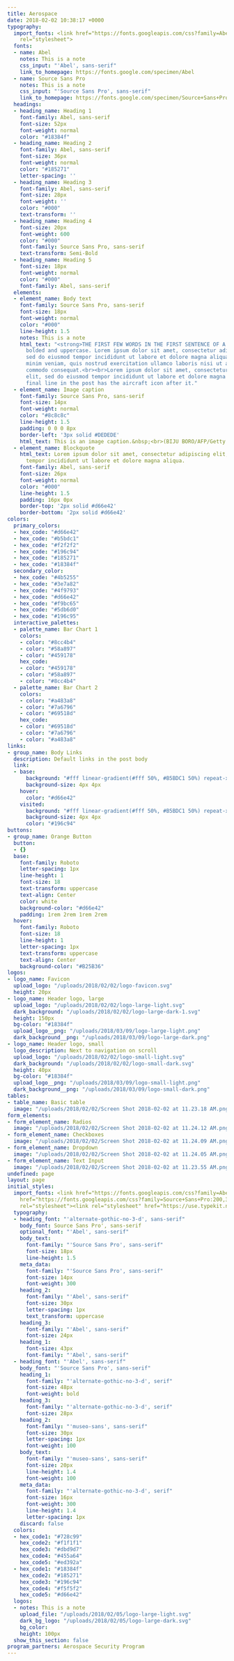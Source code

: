 ```yaml
---
title: Aerospace
date: 2018-02-02 10:38:17 +0000
typography:
  import_fonts: <link href="https://fonts.googleapis.com/css?family=Abel|Source+Sans+Pro:300,400,600"
    rel="stylesheet">
  fonts:
  - name: Abel
    notes: This is a note
    css_input: "'Abel', sans-serif"
    link_to_homepage: https://fonts.google.com/specimen/Abel
  - name: Source Sans Pro
    notes: This is a note
    css_input: "'Source Sans Pro', sans-serif"
    link_to_homepage: https://fonts.google.com/specimen/Source+Sans+Pro
  headings:
  - heading_name: Heading 1
    font-family: Abel, sans-serif
    font-size: 52px
    font-weight: normal
    color: "#18384f"
  - heading_name: Heading 2
    font-family: Abel, sans-serif
    font-size: 36px
    font-weight: normal
    color: "#185271"
    letter-spacing: ''
  - heading_name: Heading 3
    font-family: Abel, sans-serif
    font-size: 28px
    font-weight: ''
    color: "#000"
    text-transform: ''
  - heading_name: Heading 4
    font-size: 20px
    font-weight: 600
    color: "#000"
    font-family: Source Sans Pro, sans-serif
    text-transform: Semi-Bold
  - heading_name: Heading 5
    font-size: 18px
    font-weight: normal
    color: "#000"
    font-family: Abel, sans-serif
  elements:
  - element_name: Body text
    font-family: Source Sans Pro, sans-serif
    font-size: 18px
    font-weight: normal
    color: "#000"
    line-height: 1.5
    notes: This is a note
    html_text: "<strong>THE FIRST FEW WORDS IN THE FIRST SENTENCE OF A POST</strong>&nbsp;are
      bolded and uppercase. Lorem ipsum dolor sit amet, consectetur adipiscing elit,
      sed do eiusmod tempor incididunt ut labore et dolore magna aliqua. Ut enim ad
      minim veniam, quis nostrud exercitation ullamco laboris nisi ut aliquip ex ea
      commodo consequat.<br><br>Lorem ipsum dolor sit amet, consectetur adipiscing
      elit, sed do eiusmod tempor incididunt ut labore et dolore magna aliqua. The
      final line in the post has the aircraft icon after it."
  - element_name: Image caption
    font-family: Source Sans Pro, sans-serif
    font-size: 14px
    font-weight: normal
    color: "#8c8c8c"
    line-height: 1.5
    padding: 0 0 0 8px
    border-left: '3px solid #DEDEDE'
    html_text: This is an image caption.&nbsp;<br>(BIJU BORO/AFP/Getty Images)
  - element_name: Blockquote
    html_text: Lorem ipsum dolor sit amet, consectetur adipiscing elit, sed do eiusmod
      tempor incididunt ut labore et dolore magna aliqua.
    font-family: Abel, sans-serif
    font-size: 26px
    font-weight: normal
    color: "#000"
    line-height: 1.5
    padding: 16px 0px
    border-top: '2px solid #d66e42'
    border-bottom: '2px solid #d66e42'
colors:
  primary_colors:
  - hex_code: "#d66e42"
  - hex_code: "#b5bdc1"
  - hex_code: "#f2f2f2"
  - hex_code: "#196c94"
  - hex_code: "#185271"
  - hex_code: "#18384f"
  secondary_color:
  - hex_code: "#4b5255"
  - hex_code: "#3e7a82"
  - hex_code: "#4f9793"
  - hex_code: "#d66e42"
  - hex_code: "#f9bc65"
  - hex_code: "#5db6d0"
  - hex_code: "#196c95"
  interactive_palettes:
  - palette_name: Bar Chart 1
    colors:
    - color: "#8cc4b4"
    - color: "#58a897"
    - color: "#459178"
    hex_code:
    - color: "#459178"
    - color: "#58a897"
    - color: "#8cc4b4"
  - palette_name: Bar Chart 2
    colors:
    - color: "#a483a8"
    - color: "#7a6796"
    - color: "#69518d"
    hex_code:
    - color: "#69518d"
    - color: "#7a6796"
    - color: "#a483a8"
links:
- group_name: Body Links
  description: Default links in the post body
  link:
  - base:
      background: "#fff linear-gradient(#fff 50%, #B5BDC1 50%) repeat-x 0 100%"
      background-size: 4px 4px
    hover:
      color: "#d66e42"
    visited:
      background: "#fff linear-gradient(#fff 50%, #B5BDC1 50%) repeat-x 0 100%"
      background-size: 4px 4px
      color: "#196c94"
buttons:
- group_name: Orange Button
  button:
  - {}
  base:
    font-family: Roboto
    letter-spacing: 1px
    line-height: 1
    font-size: 18
    text-transform: uppercase
    text-align: Center
    color: white
    background-color: "#d66e42"
    padding: 1rem 2rem 1rem 2rem
  hover:
    font-family: Roboto
    font-size: 18
    line-height: 1
    letter-spacing: 1px
    text-transform: uppercase
    text-align: Center
    background-color: "#B25B36"
logos:
- logo_name: Favicon
  upload_logo: "/uploads/2018/02/02/logo-favicon.svg"
  height: 20px
- logo_name: Header logo, large
  upload_logo: "/uploads/2018/02/02/logo-large-light.svg"
  dark_background: "/uploads/2018/02/02/logo-large-dark-1.svg"
  height: 150px
  bg-color: "#18384f"
  upload_logo__png: "/uploads/2018/03/09/logo-large-light.png"
  dark_background__png: "/uploads/2018/03/09/logo-large-dark.png"
- logo_name: Header logo, small
  logo_description: Next to navigation on scroll
  upload_logo: "/uploads/2018/02/02/logo-small-light.svg"
  dark_background: "/uploads/2018/02/02/logo-small-dark.svg"
  height: 40px
  bg-color: "#18384f"
  upload_logo__png: "/uploads/2018/03/09/logo-small-light.png"
  dark_background__png: "/uploads/2018/03/09/logo-small-dark.png"
tables:
- table_name: Basic table
  image: "/uploads/2018/02/02/Screen Shot 2018-02-02 at 11.23.18 AM.png"
form_elements:
- form_element_name: Radios
  image: "/uploads/2018/02/02/Screen Shot 2018-02-02 at 11.24.12 AM.png"
- form_element_name: Checkboxes
  image: "/uploads/2018/02/02/Screen Shot 2018-02-02 at 11.24.09 AM.png"
- form_element_name: Dropdown
  image: "/uploads/2018/02/02/Screen Shot 2018-02-02 at 11.24.05 AM.png"
- form_element_name: Text Input
  image: "/uploads/2018/02/02/Screen Shot 2018-02-02 at 11.23.55 AM.png"
undefined: page
layout: page
initial_styles:
  import_fonts: <link href="https://fonts.googleapis.com/css?family=Abel" rel="stylesheet"><link
    href="https://fonts.googleapis.com/css?family=Source+Sans+Pro:200,300,400,600,700"
    rel="stylesheet"><link rel="stylesheet" href="https://use.typekit.net/ith5zhm.css">
  typography:
  - heading_font: "'alternate-gothic-no-3-d', sans-serif"
    body_font: Source Sans Pro', sans-serif
    optional_font: "'Abel', sans-serif"
    body_text:
      font-family: "'Source Sans Pro', sans-serif"
      font-size: 18px
      line-height: 1.5
    meta_data:
      font-family: "'Source Sans Pro', sans-serif"
      font-size: 14px
      font-weight: 300
    heading_2:
      font-family: "'Abel', sans-serif"
      font-size: 30px
      letter-spacing: 1px
      text_transform: uppercase
    heading_3:
      font-family: "'Abel', sans-serif"
      font-size: 24px
    heading_1:
      font-size: 43px
      font-family: "'Abel', sans-serif"
  - heading_font: "'Abel', sans-serif"
    body_font: "'Source Sans Pro', sans-serif"
    heading_1:
      font-family: "'alternate-gothic-no-3-d', serif"
      font-size: 48px
      font-weight: bold
    heading_3:
      font-family: "'alternate-gothic-no-3-d', serif"
      font-size: 28px
    heading_2:
      font-family: "'museo-sans', sans-serif"
      font-size: 30px
      letter-spacing: 1px
      font-weight: 100
    body_text:
      font-family: "'museo-sans', sans-serif"
      font-size: 20px
      line-height: 1.4
      font-weight: 100
    meta_data:
      font-family: "'alternate-gothic-no-3-d', serif"
      font-size: 16px
      font-weight: 300
      line-height: 1.4
      letter-spacing: 1px
    discard: false
  colors:
  - hex_code1: "#728c99"
    hex_code2: "#f1f1f1"
    hex_code3: "#dbd9d7"
    hex_code4: "#455a64"
    hex_code5: "#ed392a"
  - hex_code1: "#18384f"
    hex_code2: "#185271"
    hex_code3: "#196c94"
    hex_code4: "#f5f5f2"
    hex_code5: "#d66e42"
  logos:
  - notes: This is a note
    upload_file: "/uploads/2018/02/05/logo-large-light.svg"
    dark_bg_logo: "/uploads/2018/02/05/logo-large-dark.svg"
    bg_color: 
    height: 100px
  show_this_section: false
program_partners: Aerospace Security Program
---
```

